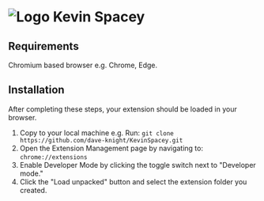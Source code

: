# ![Logo](images/kspacey_logo6.svg) Kevin Spacey
## Requirements
Chromium based browser e.g. Chrome, Edge.
## Installation
After completing these steps, your extension should be loaded in your browser.
1. Copy to your local machine e.g. Run: ```git clone https://github.com/dave-knight/KevinSpacey.git```
2. Open the Extension Management page by navigating to: ```chrome://extensions```
3. Enable Developer Mode by clicking the toggle switch next to "Developer mode."
4. Click the "Load unpacked" button and select the extension folder you created.

